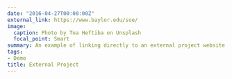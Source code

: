 ```yaml
---
date: "2016-04-27T00:00:00Z"
external_link: https://www.baylor.edu/soe/
image:
  caption: Photo by Toa Heftiba on Unsplash
  focal_point: Smart
summary: An example of linking directly to an external project website using `external_link`.
tags:
- Demo
title: External Project
---
```

